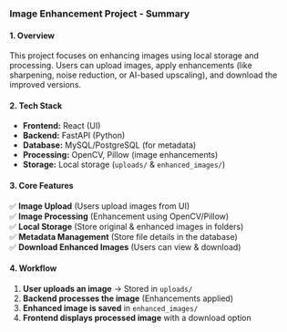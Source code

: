 ### **Image Enhancement Project - Summary**  

#### **1. Overview**  
This project focuses on enhancing images using local storage and processing. Users can upload images, apply enhancements (like sharpening, noise reduction, or AI-based upscaling), and download the improved versions.  

#### **2. Tech Stack**  
- **Frontend:** React (UI)  
- **Backend:** FastAPI (Python)  
- **Database:** MySQL/PostgreSQL (for metadata)  
- **Processing:** OpenCV, Pillow (image enhancements)  
- **Storage:** Local storage (`uploads/` & `enhanced_images/`)  

#### **3. Core Features**  
✅ **Image Upload** (Users upload images from UI)  
✅ **Image Processing** (Enhancement using OpenCV/Pillow)  
✅ **Local Storage** (Store original & enhanced images in folders)  
✅ **Metadata Management** (Store file details in the database)  
✅ **Download Enhanced Images** (Users can view & download)  

#### **4. Workflow**  
1. **User uploads an image** → Stored in `uploads/`  
2. **Backend processes the image** (Enhancements applied)  
3. **Enhanced image is saved** in `enhanced_images/`  
4. **Frontend displays processed image** with a download option  

